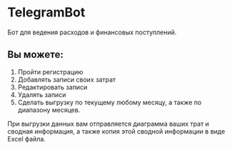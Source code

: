 # TelegramBot
Бот для ведения расходов и финансовых поступлений.

## Вы можете:
1) Пройти регистрацию
2) Добавлять записи своих затрат
3) Редактировать записи
4) Удалять записи
5) Сделать выгрузку по текущему любому месяцу, а также по диапазону месяцев.

При выгрузки данных вам отправляется диаграмма ваших трат и сводная информация, а также копия этой сводной информации в виде Excel файла.
